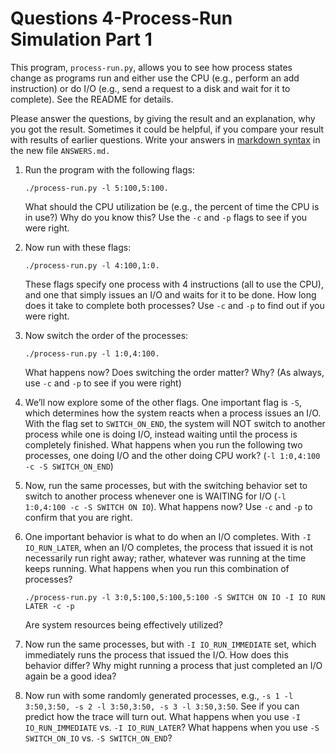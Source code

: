 # Questions 4-Process-Run Simulation Part 1

This program, `process-run.py`, allows you to see how process states change as programs run and either use the CPU (e.g., perform an add instruction) or do I/O (e.g., send a request to a disk and wait for it to complete). See the README for details.

Please answer the questions, by giving the result and an explanation, why you got the result. Sometimes it could be helpful, if you compare your result with results of earlier questions. Write your answers in [markdown syntax][]  in the new file `ANSWERS.md.`

1. Run the program with the following flags:

    ```text
   ./process-run.py -l 5:100,5:100.
    ```

    What should the CPU utilization be (e.g., the percent of time the CPU is in use?) Why do you know this? Use the `-c` and `-p` flags to see if you were right.

2. Now run with these flags:

    ```text
   ./process-run.py -l 4:100,1:0.
    ```

    These flags specify one process with 4 instructions (all to use the CPU), and one that simply issues an I/O and waits for it to be done. How long does it take to complete both processes? Use `-c` and `-p` to find out if you were right.

3. Now switch the order of the processes:

    ```text
   ./process-run.py -l 1:0,4:100.
    ```

    What happens now? Does switching the order matter? Why? (As always, use `-c` and `-p` to see if you were right)

4. We’ll now explore some of the other flags. One important flag is `-S`, which determines how the system reacts when a process issues an I/O. With the flag set to `SWITCH_ON_END`, the system will NOT switch to another process while one is doing I/O, instead waiting until the process is completely finished. What happens when you run the following two processes, one doing I/O and the other doing CPU work? (`-l 1:0,4:100 -c -S SWITCH_ON_END`)

5. Now, run the same processes, but with the switching behavior set to switch to another process whenever one is WAITING for I/O (`-l 1:0,4:100 -c -S SWITCH ON IO`). What happens now? Use `-c` and `-p` to confirm that you are right.

1. One  important behavior is what to do when an I/O completes. With `-I IO_RUN_LATER`, when an I/O completes, the process that issued it is not necessarily run right away; rather, whatever was running at the time keeps running. What happens when you run this combination of processes?

    ```text
   ./process-run.py -l 3:0,5:100,5:100,5:100 -S SWITCH ON IO -I IO RUN LATER -c -p
    ```

   Are system resources being effectively utilized?

2. Now run the same processes, but with `-I IO_RUN_IMMEDIATE` set, which immediately runs the process that issued the I/O. How does this behavior differ? Why might running a process that just completed an I/O again be a good idea?

3. Now run with some randomly generated processes, e.g., `-s 1 -l 3:50,3:50, -s 2 -l 3:50,3:50, -s 3 -l 3:50,3:50`. See if you can predict how the trace will turn out. What happens when you use `-I IO_RUN_IMMEDIATE` vs. `-I IO_RUN_LATER`? What happens when you use `-S SWITCH_ON_IO` vs. `-S SWITCH_ON_END`?


[markdown syntax]: https://guides.github.com/features/mastering-markdown/